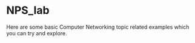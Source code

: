 # NPS_lab
Here are some basic Computer Networking topic related examples which you can try and explore.
